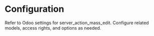 # Configuration

Refer to Odoo settings for server_action_mass_edit. Configure related models, access rights, and options as needed.
